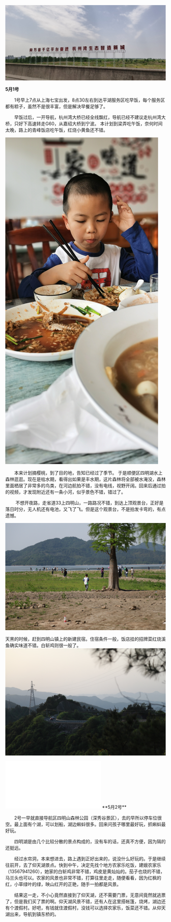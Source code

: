 ![IMG_20210501_113501.jpg.small.jpg](/pics/20210501/IMG_20210501_113501.jpg.small.jpg)

**5月1号**

&#8195;&#8195;1号早上7点从上海七宝出发，8点30左右到达平湖服务区吃早饭，每个服务区都有粽子，虽然不是很丰富，但是解决早餐足够了。


&#8195;&#8195;早饭过后，一开导航，杭州湾大桥已经全线飘红，导航已经不建议走杭州湾大桥，只好下高速转走G60，从嘉绍大桥到宁波。 本计划到梁弄吃午饭，奈何时间太晚，路上的青峰饭店吃午饭，红烧小黄鱼还不错。

![午饭](/pics/20210501/IMG_20210501_140804.small.jpg)

&#8195;&#8195;本来计划摘樱桃，到了目的地，告知已经过了季节。 于是顺便区四明湖水上森林逛逛。现在是枯水期，看得出如果是丰水期，这片森林将全部被水淹没，森林里面栖居了非常多的鸟类，在河边航拍不错，没有电线，视野开阔。回来后通过拍的视频，才发现附近还有一条小河，似乎景色不错，错过了。


&#8195;&#8195; 不想开夜路，走省道33上四明山，一路路况不错，到达上顶观景台，正好是落日时分，无人机还有电池，又飞了飞。但是这个观景台，不是拍发卡弯的，有点遗憾。



![IMG_20210501_113501.jpg.small.jpg](/pics/20210501/IMG_3797.JPG.small.jpg)
 

天黑的时候，赶到四明山镇上的新建民宿。住宿条件一般，饭店挂的招牌菜红烧溪鱼确实味道不错。白斩鸡则很一般了。
![IMG_20210501_113501.jpg.small.jpg](/pics/20210501/IMG_3936.small.jpg)


<iframe src="//player.bilibili.com/player.html?aid=8251360&bvid=BV1Fs41187uk&cid=13574263&page=1" scrolling="no" border="0" frameborder="no" framespacing="0" allowfullscreen="tru<iframe src="//player.bilibili.com/player.html?aid=8251360&bvid=BV1Fs41187uk&cid=13574263&page=1" scrolling="no" border="0" frameborder="no" framespacing="0" allowfullscreen="true"> </iframe>
**5月2号**

&#8195;&#8195;2号一早就直接导航区四明山森林公园（深秀谷景区），去的早所以停车位很空。最上面有个湖，可以划船，湖边蝌蚪很多。回来问孩子哪里最好玩，抓蝌蚪最好玩。


&#8195;&#8195;四明湖是由几个比较分散的景点构成的，没有车的话，还真不方便，因为隔的还挺远。


&#8195;&#8195;经过水帘洞，本来想进去，路上遇到正好出来的，说没什么好玩的。于是继续往前开，去了仰天湖景点。快到中午，决定先找个地方农家乐吃饭，建娥农家乐（13567941260），她家的白斩鸡非常不错，鸡皮是黄灿灿的。茄子也烧的不错，马兰头也可以。农家的风景也非常不错，打算往里走走，随便看看，因为红枫的红，小草绿叶的绿，映山红开的正艳，随手一拍都是风景。


&#8195;&#8195;结果这一走，不小心竟然直接到了仰天湖，还不需要门票，无意间竟然就逃票了，但是我们买了票的啊。仰天湖风景不错，还有人在这里搭帐篷，烧烤，湖边还有个渡假村。好吧，有钱就住渡假村，没钱可以选择农家乐，饭菜还不错。从仰天湖出来，导航到镇东桥的。

